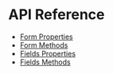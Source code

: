# API Reference

 * [Form Properties](form-properties.md)
 * [Form Methods](form-methods.md)
 * [Fields Properties](fields-properties.md)
 * [Fields Methods](fields-methods.md)
